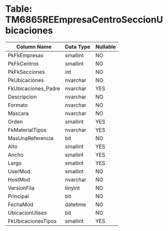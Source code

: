 # Table: TM6865REEmpresaCentroSeccionUbicaciones

| Column Name | Data Type | Nullable |
|-------------|-----------|----------|
| PkFkEmpresas | smallint | NO |
| PkFkCentros | smallint | NO |
| PkFkSecciones | int | NO |
| PkUbicaciones | nvarchar | NO |
| FkUbicaciones_Padre | nvarchar | YES |
| Descripcion | nvarchar | NO |
| Formato | nvarchar | NO |
| Mascara | nvarchar | NO |
| Orden | smallint | YES |
| FkMaterialTipos | nvarchar | YES |
| MasUnaReferencia | bit | NO |
| Alto | smallint | YES |
| Ancho | smallint | YES |
| Largo | smallint | YES |
| UserMod | smallint | NO |
| HostMod | nvarchar | NO |
| VersionFila | tinyint | NO |
| Principal | bit | NO |
| FechaMod | datetime | NO |
| UbicacionUlises | bit | NO |
| FkUbicacionesTipos | smallint | YES |
